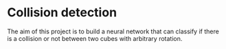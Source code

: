 # Collision detection

The aim of this project is to build a neural network that can classify if there is a collision or not between two cubes with arbitrary rotation.
